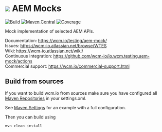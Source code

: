 <img src="https://wcm.io/images/favicon-16@2x.png"/> AEM Mocks
======
[![Build](https://github.com/wcm-io/io.wcm.testing.aem-mock/workflows/Build/badge.svg?branch=develop)](https://github.com/wcm-io/io.wcm.testing.aem-mock/actions?query=workflow%3ABuild+branch%3Adevelop)
[![Maven Central](https://img.shields.io/maven-central/v/io.wcm/io.wcm.testing.aem-mock)](https://repo1.maven.org/maven2/io/wcm/io.wcm.testing.aem-mock/)
[![Coverage](https://sonarcloud.io/api/project_badges/measure?project=wcm-io_io.wcm.testing.aem-mock&metric=coverage)](https://sonarcloud.io/summary/new_code?id=wcm-io_io.wcm.testing.aem-mock)

Mock implementation of selected AEM APIs.

Documentation: https://wcm.io/testing/aem-mock/<br/>
Issues: https://wcm-io.atlassian.net/browse/WTES<br/>
Wiki: https://wcm-io.atlassian.net/wiki/<br/>
Continuous Integration: https://github.com/wcm-io/io.wcm.testing.aem-mock/actions<br/>
Commercial support: https://wcm.io/commercial-support.html


## Build from sources

If you want to build wcm.io from sources make sure you have configured all [Maven Repositories](https://wcm.io/maven.html) in your settings.xml.

See [Maven Settings](https://github.com/wcm-io/io.wcm.testing.aem-mock/blob/develop/.maven-settings.xml) for an example with a full configuration.

Then you can build using

```
mvn clean install
```
